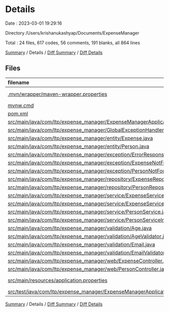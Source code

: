 # Details

Date : 2023-03-01 19:29:16

Directory /Users/krishanukashyap/Documents/ExpenseManager

Total : 24 files,  617 codes, 56 comments, 191 blanks, all 864 lines

[Summary](results.md) / Details / [Diff Summary](diff.md) / [Diff Details](diff-details.md)

## Files
| filename | language | code | comment | blank | total |
| :--- | :--- | ---: | ---: | ---: | ---: |
| [.mvn/wrapper/maven-wrapper.properties](/.mvn/wrapper/maven-wrapper.properties) | Java Properties | 2 | 0 | 1 | 3 |
| [mvnw.cmd](/mvnw.cmd) | Batch | 102 | 51 | 36 | 189 |
| [pom.xml](/pom.xml) | XML | 66 | 0 | 4 | 70 |
| [src/main/java/com/ltp/expense_manager/ExpenseManagerApplication.java](/src/main/java/com/ltp/expense_manager/ExpenseManagerApplication.java) | Java | 9 | 0 | 5 | 14 |
| [src/main/java/com/ltp/expense_manager/GlobalExceptionHandler.java](/src/main/java/com/ltp/expense_manager/GlobalExceptionHandler.java) | Java | 37 | 3 | 7 | 47 |
| [src/main/java/com/ltp/expense_manager/entity/Expense.java](/src/main/java/com/ltp/expense_manager/entity/Expense.java) | Java | 59 | 0 | 17 | 76 |
| [src/main/java/com/ltp/expense_manager/entity/Person.java](/src/main/java/com/ltp/expense_manager/entity/Person.java) | Java | 41 | 0 | 9 | 50 |
| [src/main/java/com/ltp/expense_manager/exception/ErrorResponse.java](/src/main/java/com/ltp/expense_manager/exception/ErrorResponse.java) | Java | 25 | 0 | 11 | 36 |
| [src/main/java/com/ltp/expense_manager/exception/ExpenseNotFoundException.java](/src/main/java/com/ltp/expense_manager/exception/ExpenseNotFoundException.java) | Java | 6 | 0 | 3 | 9 |
| [src/main/java/com/ltp/expense_manager/exception/PersonNotFoundException.java](/src/main/java/com/ltp/expense_manager/exception/PersonNotFoundException.java) | Java | 6 | 0 | 2 | 8 |
| [src/main/java/com/ltp/expense_manager/repository/ExpenseRepository.java](/src/main/java/com/ltp/expense_manager/repository/ExpenseRepository.java) | Java | 5 | 0 | 5 | 10 |
| [src/main/java/com/ltp/expense_manager/repository/PersonRepository.java](/src/main/java/com/ltp/expense_manager/repository/PersonRepository.java) | Java | 5 | 0 | 5 | 10 |
| [src/main/java/com/ltp/expense_manager/service/ExpenseService.java](/src/main/java/com/ltp/expense_manager/service/ExpenseService.java) | Java | 10 | 0 | 9 | 19 |
| [src/main/java/com/ltp/expense_manager/service/ExpenseServiceImpl.java](/src/main/java/com/ltp/expense_manager/service/ExpenseServiceImpl.java) | Java | 40 | 0 | 13 | 53 |
| [src/main/java/com/ltp/expense_manager/service/PersonService.java](/src/main/java/com/ltp/expense_manager/service/PersonService.java) | Java | 8 | 0 | 1 | 9 |
| [src/main/java/com/ltp/expense_manager/service/PersonServiceImpl.java](/src/main/java/com/ltp/expense_manager/service/PersonServiceImpl.java) | Java | 38 | 2 | 8 | 48 |
| [src/main/java/com/ltp/expense_manager/validation/Age.java](/src/main/java/com/ltp/expense_manager/validation/Age.java) | Java | 15 | 0 | 6 | 21 |
| [src/main/java/com/ltp/expense_manager/validation/AgeValidator.java](/src/main/java/com/ltp/expense_manager/validation/AgeValidator.java) | Java | 14 | 0 | 5 | 19 |
| [src/main/java/com/ltp/expense_manager/validation/Email.java](/src/main/java/com/ltp/expense_manager/validation/Email.java) | Java | 15 | 0 | 6 | 21 |
| [src/main/java/com/ltp/expense_manager/validation/EmailValidator.java](/src/main/java/com/ltp/expense_manager/validation/EmailValidator.java) | Java | 17 | 0 | 7 | 24 |
| [src/main/java/com/ltp/expense_manager/web/ExpenseController.java](/src/main/java/com/ltp/expense_manager/web/ExpenseController.java) | Java | 45 | 0 | 17 | 62 |
| [src/main/java/com/ltp/expense_manager/web/PersonController.java](/src/main/java/com/ltp/expense_manager/web/PersonController.java) | Java | 40 | 0 | 9 | 49 |
| [src/main/resources/application.properties](/src/main/resources/application.properties) | Java Properties | 3 | 0 | 0 | 3 |
| [src/test/java/com/ltp/expense_manager/ExpenseManagerApplicationTests.java](/src/test/java/com/ltp/expense_manager/ExpenseManagerApplicationTests.java) | Java | 9 | 0 | 5 | 14 |

[Summary](results.md) / Details / [Diff Summary](diff.md) / [Diff Details](diff-details.md)
